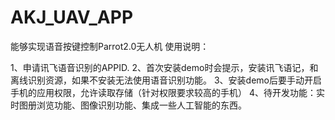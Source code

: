 # AKJ_UAV_APP
能够实现语音按键控制Parrot2.0无人机
使用说明：

1、申请讯飞语音识别的APPID.
2、首次安装demo时会提示，安装讯飞语记，和离线识别资源，如果不安装无法使用语音识别功能。
3、安装demo后要手动开启手机的应用权限，允许读取存储（针对权限要求较高的手机）
4、待开发功能：实时图册浏览功能、图像识别功能、集成一些人工智能的东西。

